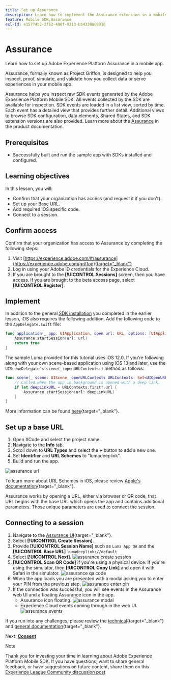 ```yaml
---
title: Set up Assurance
description: Learn how to implement the Assurance extension in a mobile app.
feature: Mobile SDK,Assurance
exl-id: e15774b2-2f52-400f-9313-bb4338a88918
---
```

# Assurance

Learn how to set up Adobe Experience Platform Assurance in a mobile app.

Assurance, formally known as Project Griffon, is designed to help you inspect, proof, simulate, and validate how you collect data or serve experiences in your mobile app.

Assurance helps you inspect raw SDK events generated by the Adobe Experience Platform Mobile SDK. All events collected by the SDK are available for inspection. SDK events are loaded in a list view, sorted by time. Each event has a detailed view that provides further detail. Additional views to browse SDK configuration, data elements, Shared States, and SDK extension versions are also provided. Learn more about the [Assurance](https://experienceleague.adobe.com/docs/experience-platform/assurance/home.html) in the product documentation.


## Prerequisites

* Successfully built and run the sample app with SDKs installed and configured.

## Learning objectives

In this lesson, you will:

* Confirm that your organization has access (and request it if you don't).
* Set up your Base URL.
* Add required iOS specific code.
* Connect to a session.

## Confirm access

Confirm that your organization has access to Assurance by completing the following steps:

1. Visit [https://experience.adobe.com/#/assurance](https://experience.adobe.com/griffon){target="_blank"}
1. Log in using your Adobe ID credentials for the Experience Cloud.
1. If you are brought to the **[!UICONTROL Sessions]** screen, then you have access. If you are brought to the beta access page, select **[!UICONTROL Register]**.

## Implement

In addition to the general [SDK installation](install-sdks.md) you completed in the earlier lesson, iOS also requires the following addition. Add the following code to the `AppDelegate.swift` file:

```swift
func application(_ app: UIApplication, open url: URL, options: [UIApplication.OpenURLOptionsKey: Any] = [:]) -> Bool {
    Assurance.startSession(url: url)
    return true
}
```

The sample Luma provided for this tutorial uses iOS 12.0. If you're following along with your own scene-based application using iOS 13 and later, use the `UISceneDelegate's scene(_:openURLContexts:)` method as follows:

```swift
func scene(_ scene: UIScene, openURLContexts URLContexts: Set<UIOpenURLContext>) {
    // Called when the app in background is opened with a deep link.
    if let deepLinkURL = URLContexts.first?.url {
        Assurance.startSession(url: deepLinkURL)
    }
}
```

More information can be found [here](https://developer.adobe.com/client-sdks/documentation/platform-assurance-sdk/api-reference/){target="_blank"}.

## Set up a base URL

1. Open XCode and select the project name.
1. Navigate to the **Info** tab.
1. Scroll down to **URL Types** and select the **+** button to add a new one.
1. Set **Identifier** and **URL Schemes** to "lumadeeplink".
1. Build and run the app.

![assurance url](assets/mobile-assurance-url-type.png)

To learn more about URL Schemes in iOS, please review [Apple's documentation](https://developer.apple.com/documentation/xcode/defining-a-custom-url-scheme-for-your-app){target="_blank"}.

Assurance works by opening a URL, either via browser or QR code, that URL begins with the base URL which opens the app and contains additional parameters. Those unique parameters are used to connect the session.

## Connecting to a session

1. Navigate to the [Assurance UI](https://experience.adobe.com/griffon){target="_blank"}.
1. Select **[!UICONTROL Create Session]**.
1. Provide **[!UICONTROL Session Name]** such as `Luma App QA` and the **[!UICONTROL Base URL]** `lumadeeplink://default`
1. Select **[!UICONTROL Next]**.
    ![assurance create session](assets/mobile-assurance-create-session.png)
1. **[!UICONTROL Scan QR Code]** if you're using a physical device. If you're using the simulator, then **[!UICONTROL Copy Link]** and open it with Safari in the simulator.
    ![assurance qa code](assets/mobile-assurance-qr-code.png)
1. When the app loads you are presented with a modal asking you to enter your PIN from the previous step.
    ![assurance enter pin](assets/mobile-assurance-enter-pin.png)
1. If the connection was successful, you will see events in the Assurance web UI and a floating Assurance icon in the app.
    * Assurance icon floating.
        ![assurance modal](assets/mobile-assurance-modal.png)
    * Experience Cloud events coming through in the web UI.
        ![assurance events](assets/mobile-assurance-events.png)

If you run into any challenges, please review the [technical](https://developer.adobe.com/client-sdks/documentation/platform-assurance-sdk/){target="_blank"} and [general documentation](https://experienceleague.adobe.com/docs/experience-platform/assurance/home.html){target="_blank"}.

Next: **[Consent](consent.md)**

>[!NOTE]
>
>Thank you for investing your time in learning about Adobe Experience Platform Mobile SDK. If you have questions, want to share general feedback, or have suggestions on future content, share them on this [Experience League Community discussion post](https://experienceleaguecommunities.adobe.com/t5/adobe-experience-platform-data/tutorial-discussion-implement-adobe-experience-cloud-in-mobile/td-p/443796)
